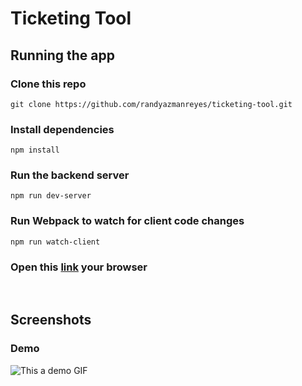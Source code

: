 # **Ticketing Tool**

## **Running the app**

### Clone this repo
```
git clone https://github.com/randyazmanreyes/ticketing-tool.git
```

### Install dependencies
```
npm install
```

### Run the backend server
```
npm run dev-server
```

### Run Webpack to watch for client code changes
```
npm run watch-client
```

### Open this [link](http://localhost:3000) your browser

<br />

## **Screenshots**

### Demo
![This a demo GIF](/screenshots/video.gif)
